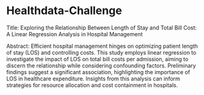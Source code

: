 # Healthdata-Challenge

Title: Exploring the Relationship Between Length of Stay and Total Bill Cost: A Linear Regression Analysis in Hospital Management

Abstract:
Efficient hospital management hinges on optimizing patient length of stay (LOS) and controlling costs. This study employs linear regression to investigate the impact of LOS on total bill costs per admission, aiming to discern the relationship while considering confounding factors. Preliminary findings suggest a significant association, highlighting the importance of LOS in healthcare expenditure. Insights from this analysis can inform strategies for resource allocation and cost containment in hospitals.
